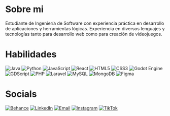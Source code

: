# Sobre mi
Estudiante de Ingeniería de Software con experiencia práctica en desarrollo de aplicaciones y herramientas lógicas.
Experiencia en diversos lenguajes y tecnologías tanto para desarrollo web como para creación de videojuegos.

# Habilidades
![Java](https://img.shields.io/badge/Java-ED8B00?logo=openjdk&logoColor=white)
![Python](https://img.shields.io/badge/Python-3776AB?logo=python&logoColor=white)
![JavaScript](https://img.shields.io/badge/JavaScript-F7DF1E?logo=javascript&logoColor=black)
![React](https://img.shields.io/badge/React-61DAFB?logo=react&logoColor=black)
![HTML5](https://img.shields.io/badge/HTML5-E34F26?logo=html5&logoColor=white)
![CSS3](https://img.shields.io/badge/CSS3-1572B6?logo=css3&logoColor=white)
![Godot Engine](https://img.shields.io/badge/Godot-478CBF?logo=godotengine&logoColor=white)
![GDScript](https://img.shields.io/badge/GDScript-478CBF?logo=godotengine&logoColor=white)
![PHP](https://img.shields.io/badge/PHP-777BB4?logo=php&logoColor=white)
![Laravel](https://img.shields.io/badge/Laravel-FF2D20?logo=laravel&logoColor=white)
![MySQL](https://img.shields.io/badge/MySQL-4479A1?logo=mysql&logoColor=white)
![MongoDB](https://img.shields.io/badge/MongoDB-47A248?logo=mongodb&logoColor=white)
![Figma](https://img.shields.io/badge/Figma-F24E1E?logo=figma&logoColor=white)

# Socials
[![Behance](https://img.shields.io/badge/Portfolio-1769ff?logo=behance&logoColor=white)](https://behance.net/alejandespitia13)
[![LinkedIn](https://img.shields.io/badge/LinkedIn-0A66C2?logo=linkedin&logoColor=white)](https://linkedin.com/in/alejandro-galvis)
[![Email](https://img.shields.io/badge/Email-D14836?logo=gmail&logoColor=white)](mailto:minnttamashi1@gmail.com)
[![Instagram](https://img.shields.io/badge/Instagram-E4405F?logo=instagram&logoColor=white)](https://instagram.com/alejo_gales)
[![TikTok](https://img.shields.io/badge/TikTok-000000?logo=tiktok&logoColor=white)](https://tiktok.com/@minnt_d)
